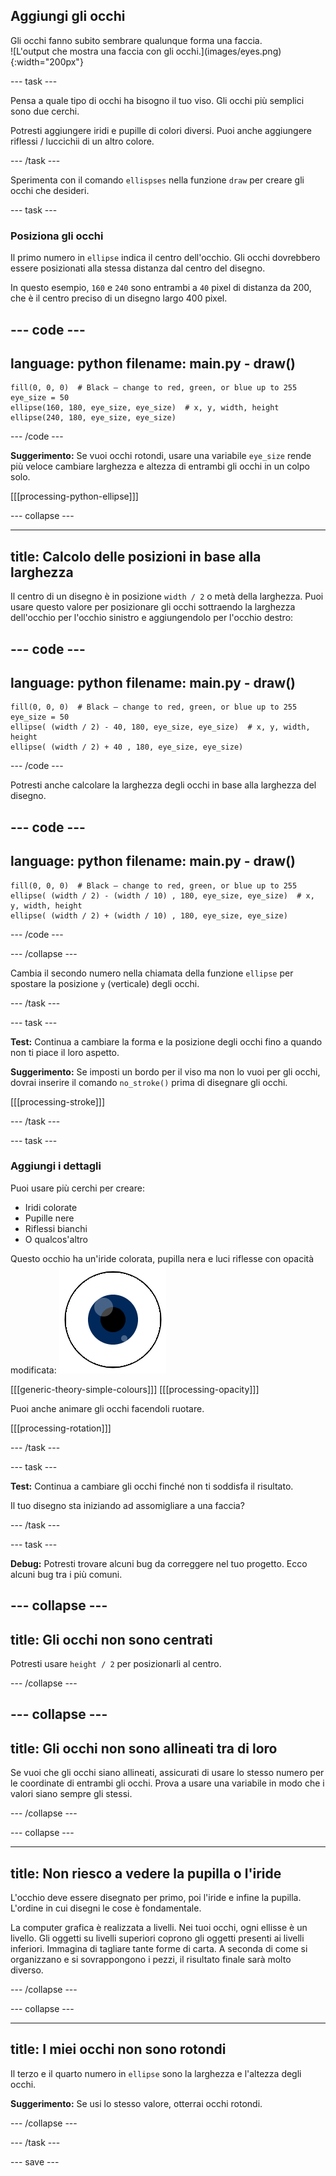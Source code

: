 ## Aggiungi gli occhi

<div style="display: flex; flex-wrap: wrap">
<div style="flex-basis: 200px; flex-grow: 1; margin-right: 15px;">
Gli occhi fanno subito sembrare qualunque forma una faccia.
</div>
<div>
![L'output che mostra una faccia con gli occhi.](images/eyes.png){:width="200px"}
</div>
</div>

--- task ---

Pensa a quale tipo di occhi ha bisogno il tuo viso. Gli occhi più semplici sono due cerchi.

Potresti aggiungere iridi e pupille di colori diversi. Puoi anche aggiungere riflessi / luccichii di un altro colore.

--- /task ---

Sperimenta con il comando  `ellispses` nella funzione `draw` per creare gli occhi che desideri.

--- task ---

### Posiziona gli occhi

Il primo numero in `ellipse` indica il centro dell'occhio. Gli occhi dovrebbero essere posizionati alla stessa distanza dal centro del disegno.

In questo esempio, `160` e `240` sono entrambi a `40` pixel di distanza da 200, che è il centro preciso di un disegno largo 400 pixel.

--- code ---
---
language: python
filename: main.py - draw()
---

    fill(0, 0, 0)  # Black — change to red, green, or blue up to 255
    eye_size = 50
    ellipse(160, 180, eye_size, eye_size)  # x, y, width, height
    ellipse(240, 180, eye_size, eye_size)

--- /code ---

**Suggerimento:** Se vuoi occhi rotondi, usare una variabile `eye_size` rende più veloce cambiare larghezza e altezza di entrambi gli occhi in un colpo solo.

[[[processing-python-ellipse]]]

--- collapse ---

---
title: Calcolo delle posizioni in base alla larghezza
---

Il centro di un disegno è in posizione `width / 2` o metà della larghezza. Puoi usare questo valore per posizionare gli occhi sottraendo la larghezza dell'occhio per l'occhio sinistro e aggiungendolo per l'occhio destro:

--- code ---
---
language: python
filename: main.py - draw()
---

    fill(0, 0, 0)  # Black — change to red, green, or blue up to 255
    eye_size = 50
    ellipse( (width / 2) - 40, 180, eye_size, eye_size)  # x, y, width, height
    ellipse( (width / 2) + 40 , 180, eye_size, eye_size)

--- /code ---

Potresti anche calcolare la larghezza degli occhi in base alla larghezza del disegno.

--- code ---
---
language: python
filename: main.py - draw()
---

    fill(0, 0, 0)  # Black — change to red, green, or blue up to 255
    ellipse( (width / 2) - (width / 10) , 180, eye_size, eye_size)  # x, y, width, height
    ellipse( (width / 2) + (width / 10) , 180, eye_size, eye_size)

--- /code ---

--- /collapse ---

Cambia il secondo numero nella chiamata della funzione `ellipse` per spostare la posizione `y` (verticale) degli occhi.

--- /task ---

--- task ---

**Test:** Continua a cambiare la forma e la posizione degli occhi fino a quando non ti piace il loro aspetto.

**Suggerimento:** Se imposti un bordo per il viso ma non lo vuoi per gli occhi, dovrai inserire il comando `no_stroke()` prima di disegnare gli occhi.

[[[processing-stroke]]]

--- /task ---

--- task ---

### Aggiungi i dettagli

Puoi usare più cerchi per creare:
+ Iridi colorate
+ Pupille nere
+ Riflessi bianchi
+ O qualcos'altro

Questo occhio ha un'iride colorata, pupilla nera e luci riflesse con opacità modificata: ![L'output che mostra un occhio con i riflessi sopra la pupilla e l'iride.](images/catchlights.png)

\[[[generic-theory-simple-colours]]\] \[[[processing-opacity\]]]

Puoi anche animare gli occhi facendoli ruotare.

[[[processing-rotation]]]

--- /task ---

--- task ---

**Test:** Continua a cambiare gli occhi finché non ti soddisfa il risultato.

Il tuo disegno sta iniziando ad assomigliare a una faccia?

--- /task ---

--- task ---

**Debug:** Potresti trovare alcuni bug da correggere nel tuo progetto. Ecco alcuni bug tra i più comuni.

--- collapse ---
---
title: Gli occhi non sono centrati
---

Potresti usare `height / 2` per posizionarli al centro.

--- /collapse ---

--- collapse ---
---
title: Gli occhi non sono allineati tra di loro
---

Se vuoi che gli occhi siano allineati, assicurati di usare lo stesso numero per le coordinate di entrambi gli occhi. Prova a usare una variabile in modo che i valori siano sempre gli stessi.

--- /collapse ---

--- collapse ---

---
title: Non riesco a vedere la pupilla o l'iride
---

L'occhio deve essere disegnato per primo, poi l'iride e infine la pupilla. L'ordine in cui disegni le cose è fondamentale.

La computer grafica è realizzata a livelli. Nei tuoi occhi, ogni ellisse è un livello. Gli oggetti su livelli superiori coprono gli oggetti presenti ai livelli inferiori. Immagina di tagliare tante forme di carta. A seconda di come si organizzano e si sovrappongono i pezzi, il risultato finale sarà molto diverso.

--- /collapse ---

--- collapse ---

---
title: I miei occhi non sono rotondi
---

Il terzo e il quarto numero in `ellipse` sono la larghezza e l'altezza degli occhi.

**Suggerimento:** Se usi lo stesso valore, otterrai occhi rotondi.

--- /collapse ---


--- /task ---

--- save ---
